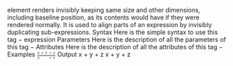 <mphantom> element renders invisibly keeping same size and other dimensions, including baseline position, as its contents would have if they were rendered normally. It is used to align parts of an expression by invisibly duplicating sub-expressions. Syntax Here is the simple syntax to use this tag − <mphantom> expression </mphantom> Parameters Here is the description of all the parameters of this tag − Attributes Here is the description of all the attributes of this tag − Examples <math xmlns = "http://www.w3.org/1998/Math/MathML"> <mfrac> <mrow> <mi> x </mi> <mo> + </mo> <mi> y </mi> <mo> + </mo> <mi> z </mi> </mrow> <mrow> <mi> x </mi> <mphantom> <mo> + </mo> </mphantom> <mphantom> <mi> y </mi> </mphantom> <mo> + </mo> <mi> z </mi> </mrow> </mfrac> </math> Output x + y + z x + y + z
